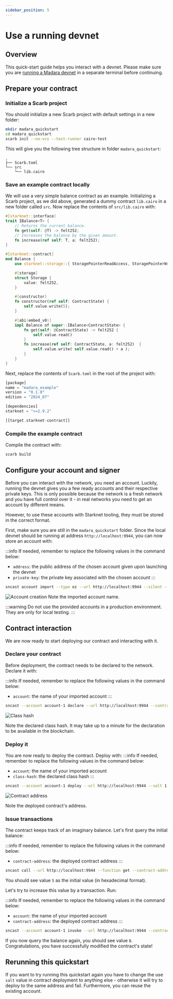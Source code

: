 ```yaml
---
sidebar_position: 5
---
```


# Use a running devnet

## Overview

This quick-start guide helps you interact with a devnet. Please make sure you are [running a Madara devnet](run_devnet) in a separate terminal before continuing.

## Prepare your contract

### Initialize a Scarb project

You should initialize a new Scarb project with default settings in a new folder:
```bash
mkdir madara_quickstart
cd madara_quickstart
scarb init --no-vcs --test-runner cairo-test
```

This will give you the following tree structure in folder `madara_quickstart`:
```
.
├── Scarb.toml
└── src
    └── lib.cairo
```

### Save an example contract locally

We will use a very simple balance contract as an example. Initializing a Scarb project, as we did above, generated a dummy contract `lib.cairo` in a new folder called `src`. Now replace the contents of `src/lib.cairo` with:

```rust
#[starknet::interface]
trait IBalance<T> {
    // Returns the current balance.
    fn get(self: @T) -> felt252;
    // Increases the balance by the given amount.
    fn increase(ref self: T, a: felt252);
}

#[starknet::contract]
mod Balance {
    use starknet::storage::{ StoragePointerReadAccess, StoragePointerWriteAccess };

    #[storage]
    struct Storage {
        value: felt252,
    }

    #[constructor]
    fn constructor(ref self: ContractState) {
        self.value.write(5);
    }

    #[abi(embed_v0)]
    impl Balance of super::IBalance<ContractState> {
        fn get(self: @ContractState) -> felt252 {
            self.value.read()
        }
        fn increase(ref self: ContractState, a: felt252)  {
            self.value.write( self.value.read() + a );
        }
    }
}
```

Next, replace the contents of `Scarb.toml` in the root of the project with:
```rust
[package]
name = "madara_example"
version = "0.1.0"
edition = "2024_07"

[dependencies]
starknet = ">=2.9.2"

[[target.starknet-contract]]
```

### Compile the example contract

Compile the contract with:

```bash
scarb build
```

## Configure your account and signer

Before you can interact with the network, you need an account. Luckily, running the devnet gives you a few ready accounts and their respective private keys. This is only possible because the network is a fresh network and you have full control over it - in real networks you need to get an account by different means.

However, to use these accounts with Starknet tooling, they must be stored in the correct format.

First, make sure you are still in the `madara_quickstart` folder. Since the local devnet should be running at address `http://localhost:9944`, you can now store an account with:

:::info
If needed, remember to replace the following values in the command below:
- `address`: the public address of the chosen account given upon launching the devnet
- `private-key`: the private key associated with the chosen account
:::

```bash
sncast account import --type oz --url http://localhost:9944 --silent --address 0x07484e8e3af210b2ead47fa08c96f8d18b616169b350a8b75fe0dc4d2e01d493 --private-key 0x0410c6eadd73918ea90b6658d24f5f2c828e39773819c1443d8602a3c72344c2
```
![Account creation](/img/pages/quickstart-devnet-import.png "Account creation")
Note the imported account name.

:::warning
Do not use the provided accounts in a production environment. They are only for local testing.
:::

## Contract interaction

We are now ready to start deploying our contract and interacting with it.

### Declare your contract

Before deployment, the contract needs to be declared to the network. Declare it with:

:::info
If needed, remember to replace the following values in the command below:
- `account`: the name of your imported account
:::

```bash
sncast --account account-1 declare --url http://localhost:9944 --contract-name Balance
```

![Class hash](/img/pages/quickstart-devnet-classhash.png "Resulting class hash")

Note the declared class hash. It may take up to a minute for the declaration to be available in the blockchain.

### Deploy it

You are now ready to deploy the contract. Deploy with:
:::info
If needed, remember to replace the following values in the command below:
- `account`: the name of your imported account
- `class-hash`: the declared class hash
:::
```bash
sncast --account account-1 deploy --url http://localhost:9944 --salt 1 --class-hash 0x041de961fe39bbe6810532bb827b8aae10130262254f8c6ad70e38a565336d90
```

![Contract address](/img/pages/quickstart-devnet-contract.png "Resulting class contract address")

Note the deployed contract's address.

### Issue transactions

The contract keeps track of an imaginary balance. Let's first query the initial balance:

:::info
If needed, remember to replace the following values in the command below:
- `contract-address`: the deployed contract address
:::

```bash
sncast call --url http://localhost:9944 --function get --contract-address 0x021e4332c06c31c764f023f404d6fc2af6f683dbb3e0f258600d7137401fee3a
```

You should see value `5` as the initial value (in hexadecimal format).

Let's try to increase this value by a transaction. Run:

:::info
If needed, remember to replace the following values in the command below:
- `account`: the name of your imported account
- `contract-address`: the deployed contract address
:::

```bash
sncast --account account-1 invoke --url http://localhost:9944 --contract-address 0x021e4332c06c31c764f023f404d6fc2af6f683dbb3e0f258600d7137401fee3a --function increase --arguments "3"
```

If you now query the balance again, you should see value `8`. Congratulations, you have successfully modified the contract's state!

## Rerunning this quickstart

If you want to try running this quickstart again you have to change the use `salt` value in contract deployment to anything else - otherwise it will try to deploy to the same address and fail. Furthermore, you can reuse the existing account.